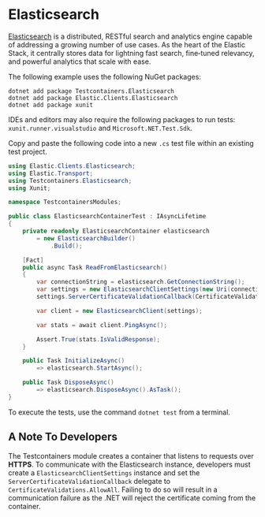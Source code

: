 # Elasticsearch

[Elasticsearch](https://www.elastic.co/elasticsearch/) is a distributed, RESTful search and analytics engine capable of addressing a growing number of use cases. As the heart of the Elastic Stack, it centrally stores data for lightning fast search, fine‑tuned relevancy, and powerful analytics that scale with ease.

The following example uses the following NuGet packages:

```console title="Install the NuGet dependencies"
dotnet add package Testcontainers.Elasticsearch
dotnet add package Elastic.Clients.Elasticsearch
dotnet add package xunit
```

IDEs and editors may also require the following packages to run tests: `xunit.runner.visualstudio` and `Microsoft.NET.Test.Sdk`.

Copy and paste the following code into a new `.cs` test file within an existing test project.

```csharp
using Elastic.Clients.Elasticsearch;
using Elastic.Transport;
using Testcontainers.Elasticsearch;
using Xunit;

namespace TestcontainersModules;

public class ElasticsearchContainerTest : IAsyncLifetime
{
    private readonly ElasticsearchContainer elasticsearch
        = new ElasticsearchBuilder()
            .Build();

    [Fact]
    public async Task ReadFromElasticsearch()
    {
        var connectionString = elasticsearch.GetConnectionString();
        var settings = new ElasticsearchClientSettings(new Uri(connectionString));
        settings.ServerCertificateValidationCallback(CertificateValidations.AllowAll);

        var client = new ElasticsearchClient(settings);

        var stats = await client.PingAsync();

        Assert.True(stats.IsValidResponse);
    }

    public Task InitializeAsync()
        => elasticsearch.StartAsync();

    public Task DisposeAsync()
        => elasticsearch.DisposeAsync().AsTask();
}
```

To execute the tests, use the command `dotnet test` from a terminal.

## A Note To Developers

The Testcontainers module creates a container that listens to requests over **HTTPS**. To communicate with the Elasticsearch instance, developers must create a `ElasticsearchClientSettings` instance and set the `ServerCertificateValidationCallback` delegate to `CertificateValidations.AllowAll`. Failing to do so will result in a communication failure as the .NET will reject the certificate coming from the container.

[xunit]: https://xunit.net/
